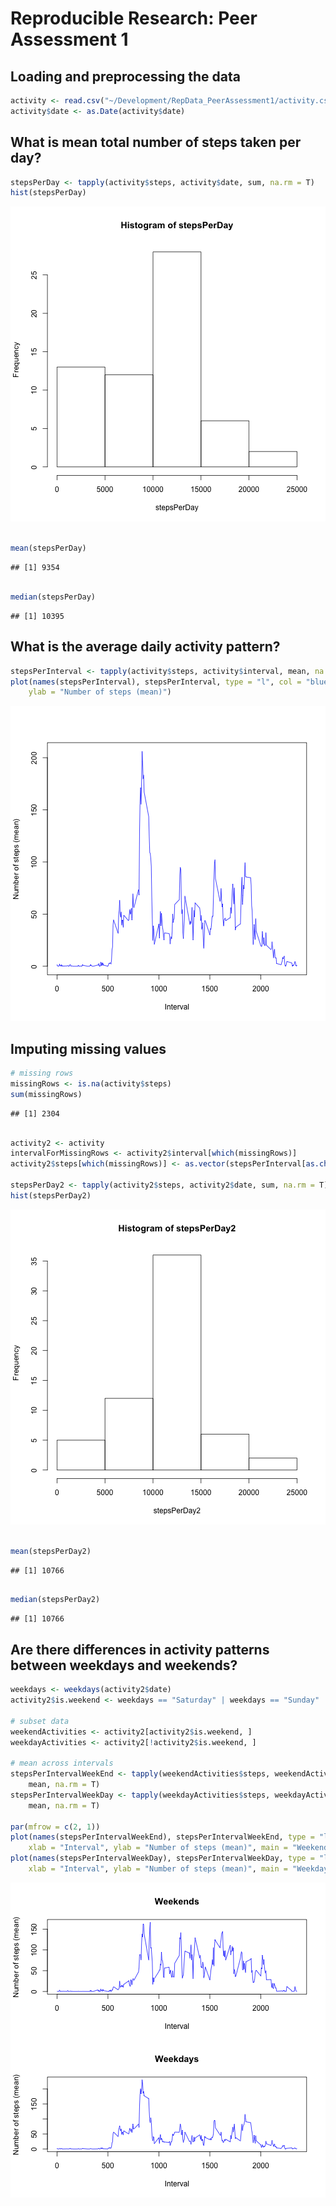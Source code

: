 # Reproducible Research: Peer Assessment 1


## Loading and preprocessing the data


```r
activity <- read.csv("~/Development/RepData_PeerAssessment1/activity.csv")
activity$date <- as.Date(activity$date)
```


## What is mean total number of steps taken per day?


```r
stepsPerDay <- tapply(activity$steps, activity$date, sum, na.rm = T)
hist(stepsPerDay)
```

![plot of chunk unnamed-chunk-2](figure/unnamed-chunk-2.png) 

```r

mean(stepsPerDay)
```

```
## [1] 9354
```

```r

median(stepsPerDay)
```

```
## [1] 10395
```


## What is the average daily activity pattern?


```r
stepsPerInterval <- tapply(activity$steps, activity$interval, mean, na.rm = T)
plot(names(stepsPerInterval), stepsPerInterval, type = "l", col = "blue", xlab = "Interval", 
    ylab = "Number of steps (mean)")
```

![plot of chunk unnamed-chunk-3](figure/unnamed-chunk-3.png) 


## Imputing missing values


```r
# missing rows
missingRows <- is.na(activity$steps)
sum(missingRows)
```

```
## [1] 2304
```

```r

activity2 <- activity
intervalForMissingRows <- activity2$interval[which(missingRows)]
activity2$steps[which(missingRows)] <- as.vector(stepsPerInterval[as.character(intervalForMissingRows)])

stepsPerDay2 <- tapply(activity2$steps, activity2$date, sum, na.rm = T)
hist(stepsPerDay2)
```

![plot of chunk unnamed-chunk-4](figure/unnamed-chunk-4.png) 

```r

mean(stepsPerDay2)
```

```
## [1] 10766
```

```r

median(stepsPerDay2)
```

```
## [1] 10766
```


## Are there differences in activity patterns between weekdays and weekends?


```r
weekdays <- weekdays(activity2$date)
activity2$is.weekend <- weekdays == "Saturday" | weekdays == "Sunday"

# subset data
weekendActivities <- activity2[activity2$is.weekend, ]
weekdayActivities <- activity2[!activity2$is.weekend, ]

# mean across intervals
stepsPerIntervalWeekEnd <- tapply(weekendActivities$steps, weekendActivities$interval, 
    mean, na.rm = T)
stepsPerIntervalWeekDay <- tapply(weekdayActivities$steps, weekdayActivities$interval, 
    mean, na.rm = T)

par(mfrow = c(2, 1))
plot(names(stepsPerIntervalWeekEnd), stepsPerIntervalWeekEnd, type = "l", col = "blue", 
    xlab = "Interval", ylab = "Number of steps (mean)", main = "Weekends")
plot(names(stepsPerIntervalWeekDay), stepsPerIntervalWeekDay, type = "l", col = "blue", 
    xlab = "Interval", ylab = "Number of steps (mean)", main = "Weekdays")
```

![plot of chunk unnamed-chunk-5](figure/unnamed-chunk-5.png) 

